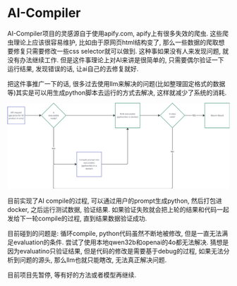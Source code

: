 # AI-Compiler

AI-Compiler项目的灵感源自于使用apify.com, apify上有很多失效的爬虫. 这些爬虫理论上应该很容易维护, 比如由于原网页html结构变了, 那么一些数据的爬取想要修复只需要修改一些css selector就可以做到. 这种事如果没有人来发现问题, 就没有办法继续工作. 但是这件事理论上对AI来讲是很简单的, 只需要偶尔验证一下运行结果, 发现错误的话, 让ai自己的去修复就好. 

把这件事推广一下的话, 很多过去使用llm来解决的问题(比如整理固定格式的数据等)其实是可以用生成python脚本去运行的方式去解决, 这样就减少了系统的消耗. 

![alt text](image.png)

目前实现了AI compile的过程, 可以通过用户的prompt生成python, 然后打包进docker, 之后运行测试数据, 验证结果. 如果验证失败就会把上轮的结果和代码一起发给下一轮compile的过程, 直到结果数据验证成功. 

目前碰到的问题是: 循环compile, python代码虽然不断地被修改, 但是一直无法满足evaluation的条件. 尝试了使用本地qwen32b和openai的4o都无法解决. 猜想是因为evaluatino只验证结果, 但是代码的修改是需要基于debug的过程, 如果无法分析到问题的源头, 那么llm也就只能瞎改, 无法真正解决问题. 

目前项目先暂停, 等有好的方法或者模型再继续. 